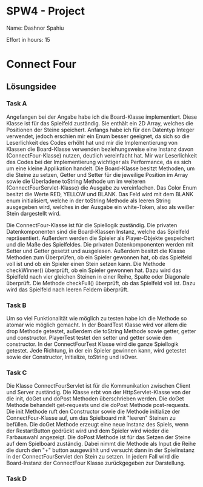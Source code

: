 SPW4 - Project 
=================

Name: Dashnor Spahiu

Effort in hours: 15

# Connect Four

## Lösungsidee

### Task A

Angefangen bei der Angabe habe ich die Board-Klasse implementiert. Diese 
Klasse ist für das Spielfeld zuständig. Sie enthält ein 2D Array, welches
die Positionen der Steine speichert. Anfangs habe ich für den Datentyp Integer 
verwendet, jedoch erschien mir ein Enum besser geeignet, da sich so die 
Leserlichkeit des Codes erhöht hat und mir die Implementierung von Klassen die Board-Klasse verwenden beziehungsweise eine Instanz davon 
(ConnectFour-Klasse) nutzen, deutlich vereinfacht hat. Mir war Leserlichkeit des Codes bei der 
Implementierung wichtiger als Performance, da es sich um eine kleine Applikation 
handelt. Die Board-Klasse besitzt Methoden, um die Steine zu setzen, Getter und 
Setter für die jeweilige Position im Array sowie die Überladene toString Methode 
um im weiteren (ConnectFourServlet-Klasse) die Ausgabe zu vereinfachen. Das 
Color Enum besitzt die Werte RED, YELLOW und BLANK. Das Feld wird mit dem 
BLANK enum initialisiert, welche in der toString Methode als leeren String 
ausgegeben wird, welches in der Ausgabe ein white-Token, also als weißer Stein 
dargestellt wird.

Die ConnectFour-Klasse ist für die Spiellogik zuständig. Die privaten Datenkomponenten sind die Board-Klassen Instanz, 
welche das Spielfeld repräsentiert. Außerdem werden die Spieler als Player-Objekte gespeichert und die Maße des Spielfeldes.
Die privaten Datenkomponenten werden mit Setter und Getter gesetzt und ausgelesen. Außerdem besitzt die Klasse Methoden
zum Überprüfen, ob ein Spieler gewonnen hat, ob das Spielfeld voll ist und ob ein Spieler einen Stein setzen kann. Die 
Methode checkWinner() überprüft, ob ein Spieler gewonnen hat. Dazu wird das Spielfeld nach vier gleichen Steinen in einer
Reihe, Spalte oder Diagonale überprüft. Die Methode checkFull() überprüft, ob das Spielfeld voll ist. Dazu wird das Spielfeld
nach leeren Feldern überprüft. 

### Task B
Um so viel Funktionalität wie möglich zu testen habe ich die Methode so atomar wie möglich gemacht. In der BoardTest
Klasse wird vor allem die drop Methode getestet, außerdem die toString Methode sowie getter, getter und constructor.
PlayerTest testet den setter und getter sowie den constructor. In der ConnectFourTest Klasse wird die ganze Spiellogik
getestet. Jede Richtung, in der ein Spieler gewinnen kann, wird getestet sowie der Constructor, Initialize, toString 
und isOver.

### Task C
Die Klasse ConnectFourServlet ist für die Kommunikation zwischen Client und Server zuständig. Die Klasse erbt von der 
HttpServlet-Klasse von der die init, doGet und doPost Methoden überschrieben werden. Die doGet Methode behandelt 
get-requests und die doPost Methode post-requests. Die init Methode ruft den Constructor sowie die Methode initialize
der ConnectFour-Klasse auf, um das Spielboard mit "leeren" Steinen zu befüllen. Die doGet Methode erzeugt eine neue 
Instanz des Spiels, wenn der RestartButton gedrückt wird und dem Spieler wird wieder die Farbauswahl angezeigt. Die 
doPost Methode ist für das Setzen der Steine auf dem Spielboard zuständig. Dabei nimmt die Methode als Input die 
Reihe die durch den "+" button ausgewählt und versucht dann in der Spielinstanz in der ConnectFourServlet den Stein 
zu setzen. In jedem Fall wird die Board-Instanz der ConnectFour Klasse zurückgegeben zur Darstellung.


### Task D
